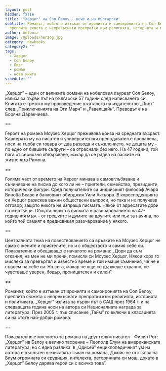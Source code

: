 ```yaml
---
layout: post
hidden: false
title: '"Херцог" на Сол Белоу - вече и на български'
subtitle: Романът, който е изтъкан от иронията и самоиронията на Сол Белоу,
  преплита сюжета с непрекъснати препратки към религията, историята и политиката
author: Antonia
image: /Uploads/herzog.jpg
category: newbooks
category2: ""
tags:
  - Херцог
  - Сол Белоу
  - Лист
  - роман
  - нова книга
schedule: ""
---
```

„Херцог” – един от великите романи на нобеловия лауреат Сол Белоу, излиза за първи път на български 57 години след написването си. Книгата е третото му произведение в каталога на издателство „Лист” след „Приключенията на Оги Марч” и „Равелщайн”. Преводът е на Боряна Даракчиева. 

\==

Героят на романа Моузес Херцог преживява криза на средната възраст. Кариерата му на писател и университетски преподавател е провалена, носи на гърба си товара от два развода и съжалението, че децата му – по едно от бившите съпруги – са отраснали без него. На 47 години, той бяга от сериозно обвързване, макар да се радва на ласките на жизнената Рамона. 

\==

Голяма част от времето на Херзог минава в самовглъбяване и съчиняване на писма до кого ли не – приятели, семейство, президенти, исторически фигури. Сред получателите са индийският философ Ачаря Виноба Бхаве и банковият обирджия Уили Актьора. В коресподенцията си Херцог разисква важни обществени въпроси, но така и не получава отговор, защото никога не изпраща писмата. Някои от адресатите дори са мъртъвци. Общата нишка в писмата е разочарованието на 47-годишния мъж – от грешките и думите на другите или пък за начина, по който той самият е предизвикал разочарование у някого. 

\==

Централната тема на повествованието са връзките на Моузес Херцог не само с жените и приятелите, но и с обществото и самия себе си. Показателно и обещаващо е началото на романа: „Дори да съм откачил, на мен не ми пречи, помисли си Моузес Херцог. Някои хора го мислеха за превъртял и известно време и той имаше съмнения, че не е съвсем на себе си. Но сега, макар че още се държеше странно, се чувстваше уверен, бодър, проницателен и силен”.

\==

Романът, който е изтъкан от иронията и самоиронията на Сол Белоу, преплита сюжета с непрекъснати препратки към религията, историята и политиката. „Херцог” излиза за първи път в САЩ през 1964 г. и на следващата година носи на автора си Националната награда за литература. През 2005 г. пък списание „Тайм” го включи в класацията си на стоте най-добри романа. 

\==

Показателно е мнението за романа на друг голям писател - Филип Рот: „Херцог" на Белоу е велико творение – Леополд Блум на американската литература, но с една разлика: в „Одисей” енциклопедичният ум на автора е въплътен в езикавата тъкан на романа, Джойс не отстъпва на Блум огромната си ерудиция, интелекта, реторичната си мощ, докато в „Херцог” Белоу дарява героя си с всичко това”.